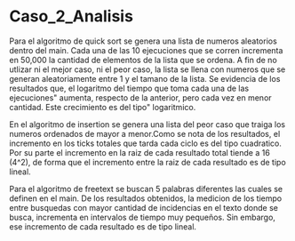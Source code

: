 # Caso_2_Analisis 

Para el algoritmo de quick sort se genera una lista de numeros aleatorios dentro del main. 
Cada una de las 10 ejecuciones que se corren incrementa en 50,000 la cantidad de elementos
de la lista que se ordena. A fin de no utlizar ni el mejor caso, ni el peor caso, la lista se
llena con numeros que se generan aleatoriamente entre 1 y el tamano de la lista.
Se evidencia de los resultados que, el logaritmo del tiempo que toma cada una de las ejecuciones"
aumenta, respecto de la anterior, pero cada vez en menor cantidad. Este crecimiento es del tipo"
logaritmico.

En el algoritmo de insertion se genera una lista del peor caso que traiga los numeros ordenados de mayor
a menor.Como se nota de los resultados, el incremento en los ticks totales que tarda cada ciclo es del tipo cuadratico. Por su parte el incremento en la raiz de cada resultado total
tiende a 16 (4^2), de forma que el incremento entre la raiz de cada resultado es de tipo lineal.

Para el algoritmo de freetext se buscan 5 palabras diferentes las cuales se definen en el main. 
De los resultados obtenidos, la medicion de los tiempo entre busquedas con mayor cantidad de
incidencias en el texto donde se busca, incrementa en intervalos de tiempo muy pequeños.
Sin embargo, ese incremento de cada resultado es de tipo lineal.